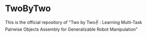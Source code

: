# TwoByTwo
This is the official repository of "Two by Two✌️ : Learning Multi-Task Pairwise Objects Assembly for Generalizable Robot Manipulation"
